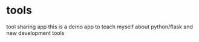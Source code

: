 # tools
tool sharing app
this is a demo app to teach myself about python/flask and new development tools
